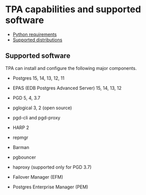 # TPA capabilities and supported software

* [Python requirements](python.md)
* [Supported distributions](distributions.md)

## Supported software

TPA can install and configure the following major components.

* Postgres 15, 14, 13, 12, 11

* EPAS (EDB Postgres Advanced Server) 15, 14, 13, 12

* PGD 5, 4, 3.7

* pglogical 3, 2 (open source)

* pgd-cli and pgd-proxy

* HARP 2

* repmgr

* Barman

* pgbouncer

* haproxy (supported only for PGD 3.7)

* Failover Manager (EFM)

* Postgres Enterprise Manager (PEM)
